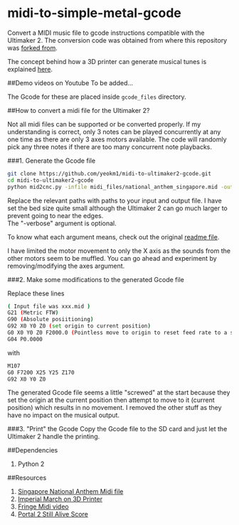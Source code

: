 # midi-to-simple-metal-gcode
Convert a MIDI music file to gcode instructions compatible with the Ultimaker 2. The conversion code was obtained from where this repository was [forked from](https://github.com/michthom/MIDI-to-CNC).

The concept behind how a 3D printer can generate musical tunes is explained [here](http://zeroinnovations.com/how-to-play-the-imperial-march-on-a-3d-printer/).

##Demo videos on Youtube
To be added...

The Gcode for these are placed inside ```gcode_files``` directory.

##How to convert a midi file for the Ultimaker 2?

Not all midi files can be supported or be converted properly. If my understanding is correct, only 3 notes can be played concurrently at any one time as there are only 3 axes motors available. The code will randomly pick any three notes if there are too many concurrent note playbacks. 

###1. Generate the Gcode file
```bash
git clone https://github.com/yeokm1/midi-to-ultimaker2-gcode.git
cd midi-to-ultimaker2-gcode
python mid2cnc.py -infile midi_files/national_anthem_singapore.mid -outfile gcode_files/singapore_national_anthem.gcode -machine custom -units metric -ppu 80 80 3200 -safemin 25 25 25 -safemax 170 170 170 -axes X -verbose
```
Replace the relevant paths with paths to your input and output file. I have set the bed size quite small although the Ultimaker 2 can go much larger to prevent going to near the edges.  
The "-verbose" argument is optional.

To know what each argument means, check out the original [readme file](README).

I have limited the motor movement to only the X axis as the sounds from the other motors seem to be muffled. You can go ahead and experiment by removing/modifying the axes argument.

###2. Make some modifications to the generated Gcode file

Replace these lines
```bash
( Input file was xxx.mid )
G21 (Metric FTW)
G90 (Absolute posiitioning)
G92 X0 Y0 Z0 (set origin to current position)
G0 X0 Y0 Z0 F2000.0 (Pointless move to origin to reset feed rate to a sane value)
G04 P0.0000
```
with 
```bash
M107
G0 F7200 X25 Y25 Z170
G92 X0 Y0 Z0
```

The generated Gcode file seems a little "screwed" at the start because they set the origin at the current position then attempt to move to it (current position) which results in no movement. I removed the other stuff as they have no impact on the musical output.

###3. "Print" the Gcode
Copy the Gcode file to the SD card and just let the Ultimaker 2 handle the printing.

##Dependencies
1. Python 2

##Resources
1. [Singapore National Anthem Midi file](http://www.midiworld.com/download/4159)
2. [Imperial March on 3D Printer](http://zeroinnovations.com/3dprinting/how-to-play-the-imperial-march-on-a-3d-printer.html)
3. [Fringe Midi video](http://www.youtube.com/watch?v=oOMQ1LWBasw)
4. [Portal 2 Still Alive Score](http://sebastianwolff.info/blog/2008/12/still-alive-sheet-music/)
